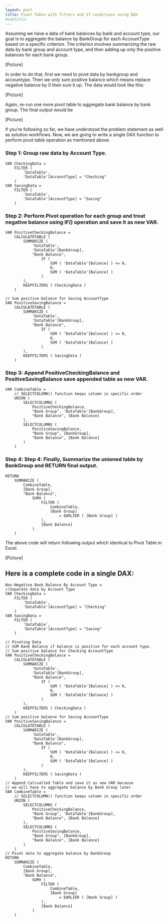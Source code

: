 ```yaml
---
layout: post
title: Pivot Table with filters and If conditions using DAX
#subtitle: 
---
```


Assuming we have a data of bank balances by bank and account type, our goal is to aggregate the balance by BankGroup for each AccountType based on a specific criterion. The criterion involves summarizing the raw data by bank group and account type, and then adding up only the positive balances for each bank group.

[Picture]

In order to do that, first we need to pivot data by bankgroup and accountype. Then we only sum positive balance which means replace negative balance by 0 then sum it up. The data would look like this: 

[Picture]

Again, re-run one more pivot table to aggregate bank balance by bank group. The final output would be 

[Picture]

If you’re following so far, we have understood the problem statement as well as solution workflows. Now, we are going to write a single DAX function to perform pivot table operation as mentioned above. 

### **Step 1: Group raw data by Account Type.**
```
VAR CheckingData =
    FILTER (
        'DataTable',
        'DataTable'[AccountType] = "Checking"
    )
VAR SavingData =
    FILTER (
        'DataTable',
        'DataTable'[AccountType] = "Saving"
    )
```

### **Step 2: Perform Pivot operation for each group and treat negative balance using IF() operation and save it as new VAR.**

```
VAR PositiveCheckingBalance =
    CALCULATETABLE (
        SUMMARIZE (
            'DataTable',
            'DataTable'[BankGroup],
            "Bank Balance",
                IF (
                    SUM ( 'DataTable'[Balance] ) <= 0,
                    0,
                    SUM ( 'DataTable'[Balance] )
                )
        ),
        KEEPFILTERS ( CheckingData )
    ) 

// Sum positive balance for Saving AccountType  
VAR PositiveSavingBalance =
    CALCULATETABLE (
        SUMMARIZE (
            'DataTable',
            'DataTable'[BankGroup],
            "Bank Balance",
                IF (
                    SUM ( 'DataTable'[Balance] ) <= 0,
                    0,
                    SUM ( 'DataTable'[Balance] )
                )
        ),
        KEEPFILTERS ( SavingData )
    )

```

### **Step 3: Append PositiveCheckingBalance and PositiveSavingBalance save appended table as new VAR.**
```
VAR CombineTable =
    // SELECTCOLUMN() function keeps column in specific order
    UNION (
        SELECTCOLUMNS (
            PositiveCheckingBalance,
            "Bank Group", 'DataTable'[BankGroup],
            "Bank Balance", [Bank Balance]
        ),
        SELECTCOLUMNS (
            PositiveSavingBalance,
            "Bank Group", [BankGroup],
            "Bank Balance", [Bank Balance]
        )
    )
```

### **Step 4: Step 4: Finally, Summarize the unioned table by BankGroup and RETURN final output.**
```
RETURN
    SUMMARIZE (
        CombineTable,
        [Bank Group],
        "Bank Balance",
            SUMX (
                FILTER (
                    CombineTable,
                    [Bank Group]
                        = EARLIER ( [Bank Group] )
                ),
                [Bank Balance]
            )
    )
```
The above code will return following output which identical to Pivot Table in Excel. 

[Picture]

## Here is a complete code in a single DAX: 

```
Non-Negative Bank Balance By Account Type = 
//Separate data by Account Type 
VAR CheckingData =
    FILTER (
        'DataTable',
        'DataTable'[AccountType] = "Checking"
    )
VAR SavingData =
    FILTER (
        'DataTable',
        'DataTable'[AccountType] = "Saving"
    )

// Pivoting Data 
// SUM Bank Balance if balance is positive for each account type. 
// Sum positive balance for Checking AccountType 
VAR PositiveCheckingBalance =
    CALCULATETABLE (
        SUMMARIZE (
            'DataTable',
            'DataTable'[BankGroup],
            "Bank Balance",
                IF (
                    SUM ( 'DataTable'[Balance] ) <= 0,
                    0,
                    SUM ( 'DataTable'[Balance] )
                )
        ),
        KEEPFILTERS ( CheckingData )
    ) 
// Sum positive balance for Saving AccountType  
VAR PositiveSavingBalance =
    CALCULATETABLE (
        SUMMARIZE (
            'DataTable',
            'DataTable'[BankGroup],
            "Bank Balance",
                IF (
                    SUM ( 'DataTable'[Balance] ) <= 0,
                    0,
                    SUM ( 'DataTable'[Balance] )
                )
        ),
        KEEPFILTERS ( SavingData )
    ) 
// Append Calcualted Table and save it as new VAR because 
// we will have to aggregate balance by Bank Group later 
VAR CombineTable =
    // SELECTCOLUMN() function keeps column in specific order
    UNION (
        SELECTCOLUMNS (
            PositiveCheckingBalance,
            "Bank Group", 'DataTable'[BankGroup],
            "Bank Balance", [Bank Balance]
        ),
        SELECTCOLUMNS (
            PositiveSavingBalance,
            "Bank Group", [BankGroup],
            "Bank Balance", [Bank Balance]
        )
    ) 
// Pivot data to aggregate balance by BankGroup
RETURN
    SUMMARIZE (
        CombineTable,
        [Bank Group],
        "Bank Balance",
            SUMX (
                FILTER (
                    CombineTable,
                    [Bank Group]
                        = EARLIER ( [Bank Group] )
                ),
                [Bank Balance]
            )
    )
```
